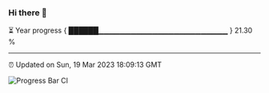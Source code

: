 ### Hi there 👋

⏳ Year progress { ██████▁▁▁▁▁▁▁▁▁▁▁▁▁▁▁▁▁▁▁▁▁▁▁▁ } 21.30 %

---

⏰ Updated on Sun, 19 Mar 2023 18:09:13 GMT

![Progress Bar CI](https://github.com/Shyam-Makwana/GitHub-Actions-Demo/workflows/Progress%20Bar%20CI/badge.svg)
